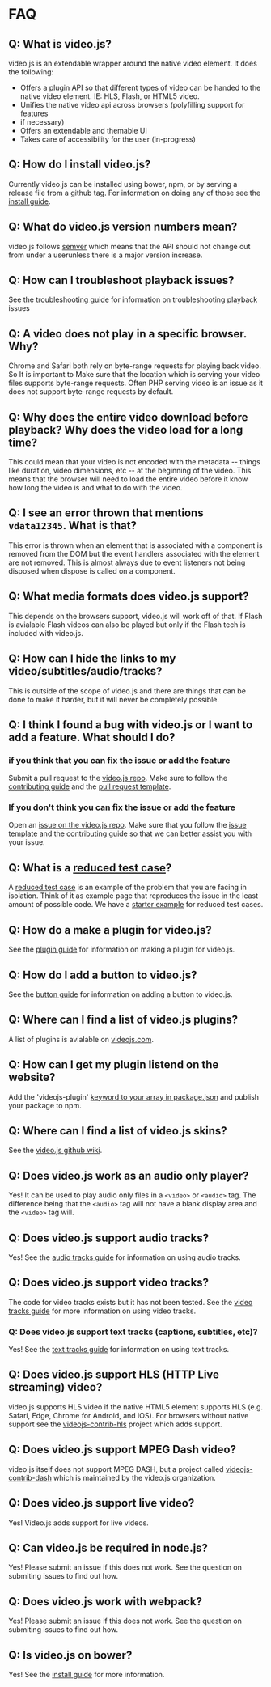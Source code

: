 # FAQ

## Q: What is video.js?
video.js is an extendable wrapper around the native video element. It does the following:
  * Offers a plugin API so that different types of video can be handed to the native
    video element. IE:  HLS, Flash, or HTML5 video.
  * Unifies the native video api across browsers (polyfilling support for features
  * if necessary)
  * Offers an extendable and themable UI
  * Takes care of accessibility for the user (in-progress)

## Q: How do I install video.js?
Currently video.js can be installed using bower, npm, or by serving a release file from
a github tag. For information on doing any of those see the [install guide](http://videojs.com/getting-started/).

## Q: What do video.js version numbers mean?
video.js follows [semver](http://semver.org/) which means that the API should not change
out from under a userunless there is a major version increase.

## Q: How can I troubleshoot playback issues?
See the [troubleshooting guide](/docs/guides/troubleshooting.md) for information on troubleshooting playback issues

## Q: A video does not play in a specific browser. Why?
Chrome and Safari both rely on byte-range requests for playing back video. So It is important to
Make sure that the location which is serving your video files supports byte-range requests.
Often PHP serving video is an issue as it does not support byte-range requests by default.

## Q: Why does the entire video download before playback? Why does the video load for a long time?
This could mean that your video is not encoded with the metadata -- things like duration,
video dimensions, etc -- at the beginning of the video. This means that the browser will
need to load the entire video before it know how long the video is and what to do with
the video.

## Q: I see an error thrown that mentions `vdata12345`. What is that?
This error is thrown when an element that is associated with a component is removed
from the DOM but the event handlers associated with the element are not removed. This
is almost always due to event listeners not being disposed when dispose is called on
a component.

## Q: What media formats does video.js support?
This depends on the browsers support, video.js will work off of that. If Flash is
avialable Flash videos can also be played but only if the Flash tech is included with
video.js.

## Q: How can I hide the links to my video/subtitles/audio/tracks?
This is outside of the scope of video.js and there are things that can be done to make
it harder, but it will never be completely possible.

## Q: I think I found a bug with video.js or I want to add a feature. What should I do?
### if you think that you can fix the issue or add the feature
Submit a pull request to the [video.js repo](https://github.com/videojs/video.js/pulls).
Make sure to follow the [contributing guide](/CONTRIBUTING.md#contributing-code) and
the [pull request template](/.github/PULL_REQUEST_TEMPLATE.md).

### If you don't think you can fix the issue or add the feature
Open an [issue on the video.js repo](https://github.com/videojs/video.js/issues). Make
sure that you follow the [issue template](/.github/ISSUE_TEMPLATE.md) and the
[contributing guide](/CONTRIBUTING.md#filing-issues) so that we can better assist you
with your issue.

## Q: What is a [reduced test case](https://css-tricks.com/reduced-test-cases/)?
A [reduced test case](https://css-tricks.com/reduced-test-cases/) is an example of the
problem that you are facing in isolation. Think of it as example page that reproduces
the issue in the least amount of possible code. We have a [starter example](http://jsbin.com/axedog/edit?html,output)
for reduced test cases.

## Q: How do a make a plugin for video.js?
See the [plugin guide](/docs/guides/plugins.md) for information on making a plugin for video.js.

## Q: How do I add a button to video.js?
See the [button guide](/docs/guides/button.md) for information on adding a button to video.js.

## Q: Where can I find a list of video.js plugins?
A list of plugins is avialable on [videojs.com](http://videojs.com/plugins).

## Q: How can I get my plugin listend on the website?
Add the 'videojs-plugin' [keyword to your array in package.json](https://docs.npmjs.com/files/package.json#keywords)
and publish your package to npm.

## Q: Where can I find a list of video.js skins?
See the [video.js github wiki](https://github.com/videojs/video.js/wiki/Skins).

## Q: Does video.js work as an audio only player?
Yes! It can be used to play audio only files in a `<video>` or `<audio>` tag. The
difference being that the `<audio>` tag will not have a blank display area and the `<video>`
tag will.

## Q: Does video.js support audio tracks?
Yes! See the [audio tracks guide](/docs/guides/audio-tracks.md) for information on using audio tracks.

## Q: Does video.js support video tracks?
The code for video tracks exists but it has not been tested. See the [video tracks guide](/docs/guides/video-tracks.md)
for more information on using video tracks.

### Q: Does video.js support text tracks (captions, subtitles, etc)?
Yes! See the [text tracks guide](/docs/guides/text-track.md) for information on using text tracks.

## Q: Does video.js support HLS (HTTP Live streaming) video?
video.js supports HLS video if the native HTML5 element supports HLS (e.g. Safari, Edge,
Chrome for Android, and iOS). For browsers without native support see the [videojs-contrib-hls](https://github.com/videojs/videojs-contrib-hls)
project which adds support.

## Q: Does video.js support MPEG Dash video?
video.js itself does not support MPEG DASH, but a project called [videojs-contrib-dash](https://github.com/videojs/videojs-contrib-dash)
which is maintained by the video.js organization.

## Q: Does video.js support live video?
Yes! Video.js adds support for live videos.

## Q: Can video.js be required in node.js?
Yes! Please submit an issue if this does not work. See the question on submiting issues
to find out how.

## Q: Does video.js work with webpack?
Yes! Please submit an issue if this does not work. See the question on submiting issues
to find out how.

## Q: Is video.js on bower?
Yes! See the [install guide](http://videojs.com/getting-started/) for more information.

